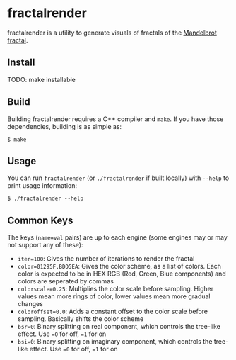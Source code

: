 # fractalrender

fractalrender is a utility to generate visuals of fractals of the [Mandelbrot fractal](https://en.wikipedia.org/wiki/Mandelbrot_set). 

## Install

TODO: make installable

## Build

Building fractalrender requires a C++ compiler and `make`. If you have those dependencies, building is as simple as:

```shell
$ make
```

## Usage

You can run `fractalrender` (or `./fractalrender` if built locally) with `--help` to print usage information:

```shell
$ ./fractalrender --help
```


## Common Keys

The keys (`name=val` pairs) are up to each engine (some engines may or may not support any of these):

  * `iter=100`: Gives the number of iterations to render the fractal
  * `color=01295F,BDD5EA`: Gives the color scheme, as a list of colors. Each color is expected to be in HEX RGB (Red, Green, Blue components) and colors are seperated by commas
  * `colorscale=0.25`: Multiplies the color scale before sampling. Higher values mean more rings of color, lower values mean more gradual changes
  * `coloroffset=0.0`: Adds a constant offset to the color scale before sampling. Basically shifts the color scheme
  * `bsr=0`: Binary splitting on real component, which controls the tree-like effect. Use `=0` for off, `=1` for on
  * `bsi=0`: Binary splitting on imaginary component, which controls the tree-like effect. Use `=0` for off, `=1` for on
